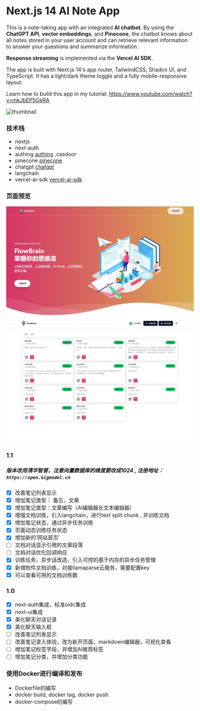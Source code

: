 # Next.js 14 AI Note App

This is a note-taking app with an integrated **AI chatbot**. By using the **ChatGPT API**, **vector embeddings**, and **Pinecone**, the chatbot knows about all notes stored in your user account and can retrieve relevant information to answer your questions and summarize information.

**Response streaming** is implemented via the **Vercel AI SDK**.

The app is built with Next.js 14's app router, TailwindCSS, Shadcn UI, and TypeScript. It has a light/dark theme toggle and a fully mobile-responsive layout.

Learn how to build this app in my tutorial: https://www.youtube.com/watch?v=mkJbEP5GeRA

![thumbnail](https://github.com/codinginflow/nextjs-ai-note-app/assets/52977034/cefc69f2-a486-4072-bf69-d0738f7336af)

### 技术栈

- nextjs
- next-auth
- authing [authing](https://www.authing.cn/) ,casdoor
- pinecone [pinecone](https://www.pinecone.io/)
- chatgpt [chatgpt](https://www.chatgpt.ai/)
- langchain
- vercel-ai-sdk [vercel-ai-sdk](https://vercel.com/docs/vercel-ai/overview)

### 页面预览

![alt text](doc/website.png)
![alt text](doc/notes.png)

### 1.1

##### 版本改用清华智普，注意向量数据库的维度要改成1024 , 注册地址：` https://open.bigmodel.cn`

- [x] 改善笔记列表显示
- [x] 增加笔记类型： 备忘，文章
- [x] 增加笔记类型：文章编写（AI编辑器长文本编辑器）
- [x] 增强文档训练，引入langchain，进行text split chunk , 并训练文档
- [x] 增加笔记状态，通过异步任务训练
- [x] 页面动态训练任务状态
- [x] 增加新的‘网站首页’
- [ ] 文档对话显示引用的文章段落
- [ ] 文档对话优化回调响应
- [x] 训练任务，异步话改造，引入可控的基于内存的异步任务管理
- [x] 新增附件文档训练，对接llamaparse云服务，需要配置key
- [x] 可以查看可用的文档训练数

### 1.0

- [x] next-auth集成，标准oidc集成
- [x] next-ui集成
- [x] 美化聊天对话记录
- [x] 美化聊天输入框
- [ ] 改善笔记列表显示
- [ ] 改善笔记录入体验，改为新开页面，markdown编辑器，可视化查看
- [ ] 增加笔记标签字段，并增加AI推荐标签
- [ ] 增加笔记分类，并增加分类功能

### 使用Docker进行编译和发布

- Dockerfile的编写
- docker build, docker tag, docker push
- docker-compose的编写
